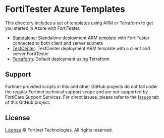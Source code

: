 # FortiTester Azure Templates

This directory includes a set of templates using ARM or Terraform to get you started in Azure with FortiTester.

- [Standalone](Standalone/): Standalone deployment ARM template with FortiTester connected to both client and server subnets
- [TestCenter](TestCenter/): TestCenter deployment ARM template with a client and server FortiTester
- [Terraform](Terraform/single-1nic/): Default deployment using Terraform

## Support

Fortinet-provided scripts in this and other GitHub projects do not fall under the regular Fortinet technical support scope and are not supported by FortiCare Support Services.
For direct issues, please refer to the [Issues](https://github.com/fortinet/azure-templates/issues) tab of this GitHub project.

## License

[License](./LICENSE) © Fortinet Technologies. All rights reserved.
